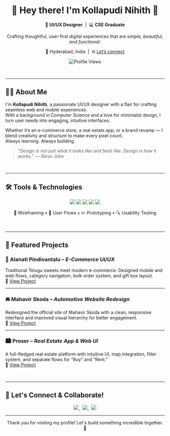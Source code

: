 <h1 align="center">🌟 Hey there! I'm Kollapudi Nihith 👋</h1>
<p align="center">
  🎨 <strong>UI/UX Designer</strong> &nbsp;|&nbsp; 💻 <strong>CSE Graduate</strong>  
</p>
<p align="center">
  Crafting thoughtful, user-first digital experiences that are <i>simple, beautiful, and functional.</i>
</p>
<p align="center">
  📍 Hyderabad, India &nbsp;|&nbsp; 🌐 <a href="https://linkedin.com/in/kollapudi-nihith" target="_blank">Let’s connect</a>
</p>
<p align="center">
  <img src="https://komarev.com/ghpvc/?username=Nihith19&style=flat-square&color=blue" alt="Profile Views" />
</p>

<br/>

---

## 👨‍💻 About Me

I'm **Kollapudi Nihith**, a passionate UI/UX designer with a flair for crafting seamless web and mobile experiences.  
With a background in Computer Science and a love for minimalist design, I turn user needs into engaging, intuitive interfaces.  

Whether it’s an e-commerce store, a real estate app, or a brand revamp — I blend creativity and structure to make every pixel count.  
Always learning. Always building.

> _“Design is not just what it looks like and feels like. Design is how it works.” — Steve Jobs_

<br/>

---

## 🛠️ Tools & Technologies

<p align="center">
  <img src="https://img.shields.io/badge/Figma-F24E1E?style=flat-square&logo=figma&logoColor=white" />
  <img src="https://img.shields.io/badge/Sketch-F7B500?style=flat-square&logo=sketch&logoColor=white" />
  <img src="https://img.shields.io/badge/HTML5-E34F26?style=flat-square&logo=html5&logoColor=white" />
  <img src="https://img.shields.io/badge/CSS3-1572B6?style=flat-square&logo=css3&logoColor=white" />
  <img src="https://img.shields.io/badge/Python-3776AB?style=flat-square&logo=python&logoColor=white" />
</p>

<p align="center">
  🧪 Wireframing • 🎯 User Flows • ✏️ Prototyping • 🔍 Usability Testing
</p>

<br/>

---

## 🌟 Featured Projects

### 🍬 **Alanati Pindivantalu** – *E-Commerce UI/UX*  
Traditional Telugu sweets meet modern e-commerce. Designed mobile and web flows, category navigation, bulk order system, and gift box layout.  
🔗 [View Project](https://github.com/Nihith19/alanati-pindivantalu-design)

---

### 🚘 **Mahavir Skoda** – *Automotive Website Redesign*  
Redesigned the official site of Mahavir Skoda with a clean, responsive interface and improved visual hierarchy for better engagement.  
🔗 [View Project](https://github.com/Nihith19/mahavir-skoda-redesign)

---

### 🏙️ **Proser** – *Real Estate App & Web UI*  
A full-fledged real estate platform with intuitive UI, map integration, filter system, and separate flows for “Buy” and “Rent.”  
🔗 [View Project](https://github.com/Nihith19/proser-app-design)

<br/>

---

## 🤝 Let's Connect & Collaborate!

<p align="center">
  <a href="mailto:kollapudin19@gmail.com">
    <img src="https://img.shields.io/badge/Gmail-D14836?style=for-the-badge&logo=gmail&logoColor=white"/>
  </a>
  &nbsp;
  <a href="https://linkedin.com/in/kollapudi-nihith">
    <img src="https://img.shields.io/badge/LinkedIn-0A66C2?style=for-the-badge&logo=linkedin&logoColor=white"/>
  </a>
  &nbsp;
  <a href="https://github.com/Nihith19">
    <img src="https://img.shields.io/badge/GitHub-171515?style=for-the-badge&logo=github&logoColor=white"/>
  </a>
</p>

---

<p align="center">
  Thank you for visiting my profile! Let's build something incredible together. 🚀
</p>
